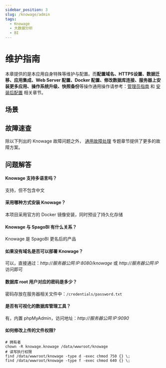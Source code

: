 ```yaml
---
sidebar_position: 3
slug: /knowage/admin
tags:
  - Knowage
  - 大数据分析
  - BI
---
```


# 维护指南

本章提供的是本应用自身特殊等维护与配置。而**配置域名、HTTPS设置、数据迁移、应用集成、Web Server 配置、Docker 配置、修改数据库连接、服务器上安装更多应用、操作系统升级、快照备份**等操作通用操作请参考：[管理员指南](../administrator) 和 [安装后配置](../installation/setup/) 相关章节。

## 场景

## 故障速查

除以下列出的 Knowage 故障问题之外， [通用故障处理](../troubleshooting) 专题章节提供了更多的故障方案。

## 问题解答

#### Knowage 支持多语言吗？

支持，但不包含中文

#### 采用哪种方式安装 Knowage？

本项目采用官方的 Docker 镜像安装，同时预设了持久化存储

#### Knowage 与 SpagoBI 有什么关系？

Knowage 是 SpagoBI 更名后的产品

#### 如果没有域名是否可以部署 Knowage？

可以，直接通过：_http://服务器公网 IP:8080/knowage_ 或 _http://服务器公网 IP_ 访问即可

#### 数据库 root 用户对应的密码是多少？

密码存放在服务器相关文件中：`/credentials/password.txt`

#### 是否有可视化的数据库管理工具？

有，内置 phpMyAdmin，访问地址：_http://服务器公网 IP:9090_

#### 如何修改上传的文件权限?

```shell
# 拥有者
chown -R knowage.knowage /data/wwwroot/knowage
# 读写执行权限
find /data/wwwroot/knowage -type d -exec chmod 750 {} \;
find /data/wwwroot/knowage -type f -exec chmod 640 {} \;
```
